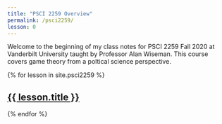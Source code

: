```yaml
---
title: "PSCI 2259 Overview"
permalink: /psci2259/
lesson: 0
---
```

Welcome to the beginning of my class notes for PSCI 2259 Fall 2020 at Vanderbilt University taught by Professor Alan Wiseman. This course covers game theory from a poltical science perspective.

{% for lesson in site.psci2259 %}
  <h2>
    <a href="{{ lesson.url }}">{{ lesson.title }}</a>
  </h2>
{% endfor %}

